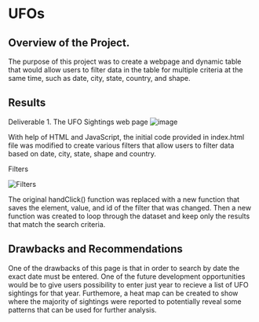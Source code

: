 # UFOs
## Overview of the Project.
The purpose of this project was to create a webpage and dynamic table that would allow users to filter data in the table for multiple criteria at the same time, such as date, city, state, country, and shape.                                                   
## Results
Deliverable 1. The UFO Sightings web page
![image](https://user-images.githubusercontent.com/96098938/158517380-9a5ae4b3-6bb9-4bc2-9714-5e6506b47bdb.png)

With help of HTML and JavaScript, the initial code provided in index.html file was modified to create various filters that allow users to filter data based on date, city, state, shape and country. 

Filters

![Filters](https://user-images.githubusercontent.com/96098938/158520393-8b10790c-3e3a-4ed4-81e5-ecfa519625e8.PNG)

The original handClick() function was replaced with a new function that saves the element, value, and id of the filter that was changed. Then a new function was created to loop through the dataset and keep only the results that match the search criteria. 
## Drawbacks and Recommendations
One of the drawbacks of this page is that in order to search by date the exact date must be entered. One of the future development opportunities would be to give users possibility to enter just year to recieve a list of UFO sightings for that year. Furthemore, a heat map can be created to show where the majority of sightings were reported to potentially reveal some patterns that can be used for further analysis. 
